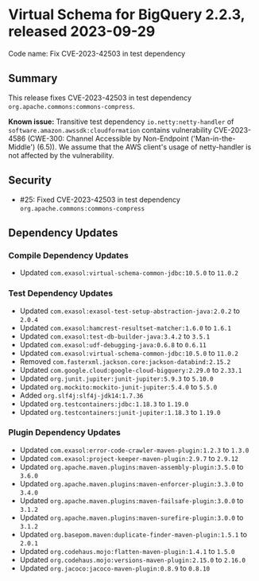 # Virtual Schema for BigQuery 2.2.3, released 2023-09-29

Code name: Fix CVE-2023-42503 in test dependency

## Summary

This release fixes CVE-2023-42503 in test dependency `org.apache.commons:commons-compress`.

**Known issue:** Transitive test dependency `io.netty:netty-handler` of `software.amazon.awssdk:cloudformation` contains vulnerability CVE-2023-4586 (CWE-300: Channel Accessible by Non-Endpoint ('Man-in-the-Middle') (6.5)). We assume that the AWS client's usage of netty-handler is not affected by the vulnerability.

## Security

* #25: Fixed CVE-2023-42503 in test dependency `org.apache.commons:commons-compress`

## Dependency Updates

### Compile Dependency Updates

* Updated `com.exasol:virtual-schema-common-jdbc:10.5.0` to `11.0.2`

### Test Dependency Updates

* Updated `com.exasol:exasol-test-setup-abstraction-java:2.0.2` to `2.0.4`
* Updated `com.exasol:hamcrest-resultset-matcher:1.6.0` to `1.6.1`
* Updated `com.exasol:test-db-builder-java:3.4.2` to `3.5.1`
* Updated `com.exasol:udf-debugging-java:0.6.8` to `0.6.11`
* Updated `com.exasol:virtual-schema-common-jdbc:10.5.0` to `11.0.2`
* Removed `com.fasterxml.jackson.core:jackson-databind:2.15.2`
* Updated `com.google.cloud:google-cloud-bigquery:2.29.0` to `2.33.1`
* Updated `org.junit.jupiter:junit-jupiter:5.9.3` to `5.10.0`
* Updated `org.mockito:mockito-junit-jupiter:5.4.0` to `5.5.0`
* Added `org.slf4j:slf4j-jdk14:1.7.36`
* Updated `org.testcontainers:jdbc:1.18.3` to `1.19.0`
* Updated `org.testcontainers:junit-jupiter:1.18.3` to `1.19.0`

### Plugin Dependency Updates

* Updated `com.exasol:error-code-crawler-maven-plugin:1.2.3` to `1.3.0`
* Updated `com.exasol:project-keeper-maven-plugin:2.9.7` to `2.9.12`
* Updated `org.apache.maven.plugins:maven-assembly-plugin:3.5.0` to `3.6.0`
* Updated `org.apache.maven.plugins:maven-enforcer-plugin:3.3.0` to `3.4.0`
* Updated `org.apache.maven.plugins:maven-failsafe-plugin:3.0.0` to `3.1.2`
* Updated `org.apache.maven.plugins:maven-surefire-plugin:3.0.0` to `3.1.2`
* Updated `org.basepom.maven:duplicate-finder-maven-plugin:1.5.1` to `2.0.1`
* Updated `org.codehaus.mojo:flatten-maven-plugin:1.4.1` to `1.5.0`
* Updated `org.codehaus.mojo:versions-maven-plugin:2.15.0` to `2.16.0`
* Updated `org.jacoco:jacoco-maven-plugin:0.8.9` to `0.8.10`

